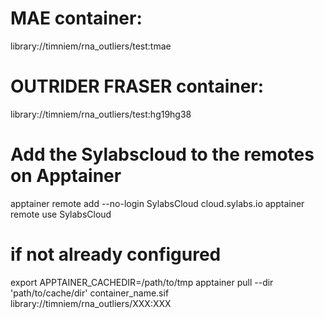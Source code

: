 
# MAE container: 
library://timniem/rna_outliers/test:tmae

# OUTRIDER FRASER container:
library://timniem/rna_outliers/test:hg19hg38

# Add the Sylabscloud to the remotes on Apptainer
apptainer remote add --no-login SylabsCloud cloud.sylabs.io
apptainer remote use SylabsCloud

# if not already configured
export APPTAINER_CACHEDIR=/path/to/tmp
apptainer pull --dir 'path/to/cache/dir' container_name.sif library://timniem/rna_outliers/XXX:XXX
